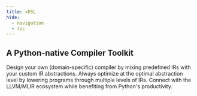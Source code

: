 ```yaml
---
title: xDSL
hide:
  - navigation
  - toc
---
```


## A Python-native Compiler Toolkit

Design your own (domain-specific) compiler by mixing predefined IRs with your
custom IR abstractions. Always optimize at the optimal abstraction level by
lowering programs through multiple levels of IRs. Connect with the LLVM/MLIR
ecosystem while benefiting from Python's productivity.
